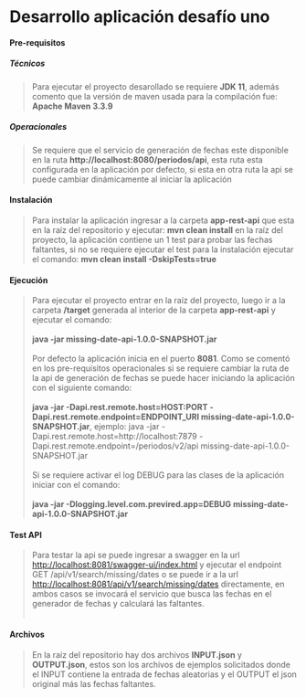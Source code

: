 # Desarrollo aplicación desafío uno

#### Pre-requisitos
##### Técnicos 
> Para ejecutar el proyecto desarollado se requiere **JDK 11**, además comento que la versión de maven usada para la compilación fue: **Apache Maven 3.3.9**

##### Operacionales 
> Se requiere que el servicio de generación de fechas este disponible en la ruta **http://localhost:8080/periodos/api**, esta ruta esta configurada en la aplicación por defecto, si esta en otra ruta la api se puede cambiar dinámicamente al iniciar la aplicación

#### Instalación
> Para instalar la aplicación ingresar a la carpeta **app-rest-api** que esta en la raíz del repositorio y  ejecutar:  **mvn clean install** en la raíz del proyecto, la aplicación contiene un 1 test para probar las fechas faltantes, si no se requiere ejecutar el test para la instalación ejecutar el comando: **mvn clean install -DskipTests=true**

#### Ejecución
> Para ejecutar el proyecto entrar en la raíz del proyecto, luego ir a la carpeta **/target** generada al interior de la carpeta **app-rest-api** y ejecutar el comando: <br/><br/>
	**java -jar missing-date-api-1.0.0-SNAPSHOT.jar** 
	<br/><br/>
Por defecto la aplicación inicia en el puerto **8081**. Como se comentó en los pre-requisitos operacionales si se requiere cambiar la ruta de la api de generación de fechas se puede hacer iniciando la aplicación con el siguiente comando: <br/><br/>
	**java -jar -Dapi.rest.remote.host=HOST:PORT -Dapi.rest.remote.endpoint=ENDPOINT_URI missing-date-api-1.0.0-SNAPSHOT.jar**, 
ejemplo: java -jar -Dapi.rest.remote.host=http://localhost:7879 -Dapi.rest.remote.endpoint=/periodos/v2/api
missing-date-api-1.0.0-SNAPSHOT.jar 
<br/><br/>
Si se requiere activar el log DEBUG para las clases de la aplicación iniciar con el comando: <br/><br/>
	**java -jar -Dlogging.level.com.previred.app=DEBUG missing-date-api-1.0.0-SNAPSHOT.jar** 

#### Test API
> Para testar la api se puede ingresar a swagger en la url [http://localhost:8081/swagger-ui/index.html](http://localhost:8081/swagger-ui/index.html) y ejecutar el endpoint GET /api/v1/search/missing/dates o se puede ir a la url [http://localhost:8081/api/v1/search/missing/dates](http://localhost:8081/api/v1/search/missing/dates) directamente, en ambos casos se invocará el servicio que busca las fechas en el generador de fechas y calculará las faltantes. <br/><br/>

#### Archivos
> En la raíz del repositorio hay dos archivos **INPUT.json** y **OUTPUT.json**, estos son los archivos de ejemplos solicitados donde el INPUT contiene la entrada de fechas aleatorias y el OUTPUT el json original más las fechas faltantes.
